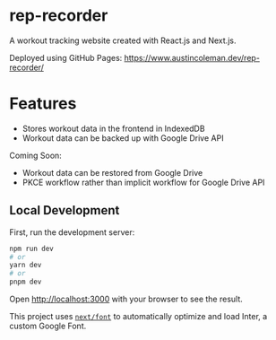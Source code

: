 # rep-recorder

A workout tracking website created with React.js and Next.js.

Deployed using GitHub Pages: https://www.austincoleman.dev/rep-recorder/

# Features

- Stores workout data in the frontend in IndexedDB
- Workout data can be backed up with Google Drive API

Coming Soon:

- Workout data can be restored from Google Drive
- PKCE workflow rather than implicit workflow for Google Drive API

## Local Development

First, run the development server:

```bash
npm run dev
# or
yarn dev
# or
pnpm dev
```

Open [http://localhost:3000](http://localhost:3000) with your browser to see the result.

This project uses [`next/font`](https://nextjs.org/docs/basic-features/font-optimization) to automatically optimize and load Inter, a custom Google Font.

